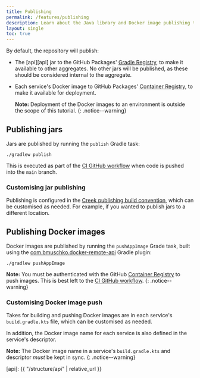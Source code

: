```yaml
---
title: Publishing
permalink: /features/publishing
description: Learn about the Java library and Docker image publishing the Creek aggregate template sets up for you
layout: single
toc: true
---
```


By default, the repository will publish: 
 * The [api][api] jar to the GitHub Packages' [Gradle Registry][ghGradleReg], to make it available to other aggregates.
   No other jars will be published, as these should be considered internal to the aggregate.
 * Each service's Docker image to GitHub Packages' [Container Registry][ghContainerReg], to make it available for deployment.
   
   **Note:** Deployment of the Docker images to an environment is outside the scope of this tutorial.
   {: .notice--warning}

## Publishing jars

Jars are published by running the `publish` Gradle task:

```
./gradlew publish
```

This is executed as part of the [CI GitHub workflow][buildYml] when code is pushed into the `main` branch.

### Customising jar publishing

Publishing is configured in the [Creek publishing build convention][publishingConvention], which can be customised as needed.
For example, if you wanted to publish jars to a different location.

## Publishing Docker images

Docker images are published by running the `pushAppImage` Grade task, built using the [com.bmuschko.docker-remote-api][dockerPlugin] Gradle plugin:

```
./gradlew pushAppImage
```

**Note:** You must be authenticated with the GitHub [Container Registry][ghContainerReg] to push images. 
This is best left to the [CI GitHub workflow][buildYml].
{: .notice--warning}

### Customising Docker image push

Takes for building and pushing Docker images are in each service's `build.gradle.kts` file, which can be customised as needed.

In addition, the Docker image name for each service is also defined in the service's descriptor.

**Note:** The Docker image name in a service's `build.gradle.kts` and descriptor _must_ be kept in sync.
{: .notice--warning}

[ghGradleReg]: https://docs.github.com/en/packages/working-with-a-github-packages-registry/working-with-the-gradle-registry
[ghContainerReg]: https://docs.github.com/en/packages/working-with-a-github-packages-registry/working-with-the-container-registry
[publishingConvention]: https://github.com/creek-service/aggregate-template/blob/main/buildSrc/src/main/kotlin/creek-publishing-convention.gradle.kts
[buildYml]: https://github.com/creek-service/aggregate-template/blob/main/.github/workflows/build.yml
[dockerPlugin]: https://plugins.gradle.org/plugin/com.bmuschko.docker-remote-api
[api]: {{ "/structure/api" | relative_url }}
